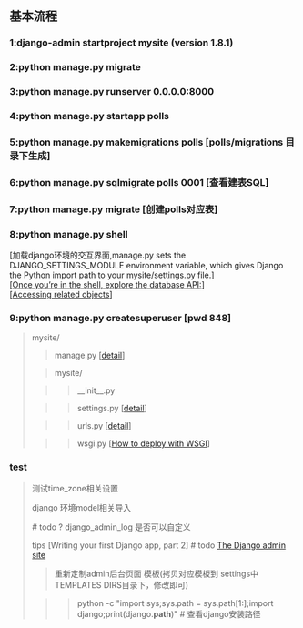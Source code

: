基本流程
---------
### 1:django-admin startproject mysite (version 1.8.1)
### 2:python manage.py migrate
### 3:python manage.py runserver 0.0.0.0:8000
### 4:python manage.py startapp polls
### 5:python manage.py makemigrations polls \[polls/migrations 目录下生成\]
### 6:python manage.py sqlmigrate polls 0001 \[查看建表SQL\]
### 7:python manage.py migrate \[创建polls对应表\]
### 8:python manage.py shell
\[加载django环境的交互界面,manage.py sets the DJANGO\_SETTINGS\_MODULE environment variable, which gives Django the Python import path to your mysite/settings.py file.\]<br/>
[[Once you’re in the shell, explore the database API:](https://docs.djangoproject.com/en/1.8/topics/db/queries/)]<br/>
[[Accessing related objects](https://docs.djangoproject.com/en/1.8/ref/models/relations/)]<br/>
### 9:python manage.py createsuperuser \[pwd 848\]

> mysite/
> 
> > manage.py [[detail](https://docs.djangoproject.com/en/1.8/ref/django-admin/)]
>
> > mysite/
>
> > > \_\_init\_\_.py
>
> > > settings.py [[detail](https://docs.djangoproject.com/en/1.8/topics/settings/)]
>
> > > urls.py [[detail](https://docs.djangoproject.com/en/1.8/topics/http/urls/)]
>
> > > wsgi.py [[How to deploy with WSGI](https://docs.djangoproject.com/en/1.8/howto/deployment/wsgi/)]

### test
>
> 测试time\_zone相关设置
>
> django 环境model相关导入
>
> \# todo ? django_admin_log 是否可以自定义
>
> tips \[Writing your first Django app, part 2\] # todo [The Django admin site](https://docs.djangoproject.com/en/1.8/ref/contrib/admin/#django.contrib.admin.ModelAdmin.list_display)
>
> > 重新定制admin后台页面 模板(拷贝对应模板到 settings中 TEMPLATES DIRS目录下，修改即可)
>
> > > python -c "import sys;sys.path = sys.path[1:];import django;print(django.__path__)" # 查看django安装路径


